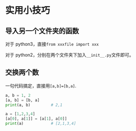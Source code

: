 # 实用小技巧

## 导入另一个文件夹的函数

对于 python3，直接`from xxxfile import xxx`

对于 python2，分别在两个文件夹下加入`__init__.py`文件即可。

## 交换两个数

一句代码搞定，直接用`[a,b]=[b,a]`.

```python
a, b = 1, 2
[a, b] = [b, a]
print(a, b)         # 2,1

a = [1,2,3,4]
[a[0], a[1]] = [a[1], a[0]]
print(a)            # [2,1,3,4]
```
